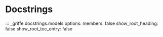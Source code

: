 # Docstrings

::: _griffe.docstrings.models
    options:
        members: false
        show_root_heading: false
        show_root_toc_entry: false
